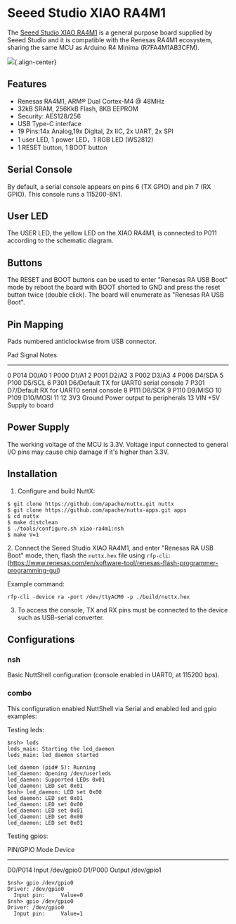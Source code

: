 Seeed Studio XIAO RA4M1
=======================

The [Seeed Studio XIAO
RA4M1](https://wiki.seeedstudio.com/getting_started_xiao_ra4m1/) is a
general purpose board supplied by Seeed Studio and it is compatible with
the Renesas RA4M1 ecosystem, sharing the same MCU as Arduino R4 Minima
(R7FA4M1AB3CFM).

![](xiao-ra4m1.jpg){.align-center}

Features
--------

-   Renesas RA4M1, ARM® Dual Cortex-M4 @ 48MHz
-   32kB SRAM, 256KkB Flash, 8KB EEPROM
-   Security: AES128/256
-   USB Type-C interface
-   19 Pins:14x Analog,19x Digital, 2x IIC, 2x UART, 2x SPI
-   1 user LED, 1 power LED，1 RGB LED (WS2812)
-   1 RESET button, 1 BOOT button

Serial Console
--------------

By default, a serial console appears on pins 6 (TX GPIO) and pin 7 (RX
GPIO). This console runs a 115200-8N1.

User LED
--------

The USER LED, the yellow LED on the XIAO RA4M1, is connected to P011
according to the schematic diagram.

Buttons
-------

The RESET and BOOT buttons can be used to enter \"Renesas RA USB Boot\"
mode by reboot the board with BOOT shorted to GND and press the reset
button twice (double click). The board will enumerate as \"Renesas RA
USB Boot\".

Pin Mapping
-----------

Pads numbered anticlockwise from USB connector.

  Pad     Signal       Notes
  ------- ------------ ----------------------------------------
  0       P014         D0/A0
  1       P000         D1/A1
  2       P001         D2/A2
  3       P002         D3/A3
  4       P006         D4/SDA
  5       P100         D5/SCL
  6       P301         D6/Default TX for UART0 serial console
  7       P301         D7/Default RX for UART0 serial console
  8       P111         D8/SCK
  9       P110         D9/MISO
  10      P109         D10/MOSI
  11 12   3V3 Ground   Power output to peripherals
  13      VIN          +5V Supply to board

Power Supply
------------

The working voltage of the MCU is 3.3V. Voltage input connected to
general I/O pins may cause chip damage if it's higher than 3.3V.

Installation
------------

1.  Configure and build NuttX:

``` {.console}
$ git clone https://github.com/apache/nuttx.git nuttx
$ git clone https://github.com/apache/nuttx-apps.git apps
$ cd nuttx
$ make distclean
$ ./tools/configure.sh xiao-ra4m1:nsh
$ make V=1
```

2\. Connect the Seeed Studio XIAO RA4M1, and enter \"Renesas RA USB
Boot\" mode, then, flash the `nuttx.hex` file using `rfp-cli`:
(<https://www.renesas.com/en/software-tool/renesas-flash-programmer-programming-gui>)

Example command:

``` {.bash}
rfp-cli -device ra -port /dev/ttyACM0 -p ./build/nuttx.hex
```

3.  To access the console, TX and RX pins must be connected to the
    device such as USB-serial converter.

Configurations
--------------

### nsh

Basic NuttShell configuration (console enabled in UART0, at 115200 bps).

### combo

This configuration enabled NuttShell via Serial and enabled led and gpio
examples:

Testing leds:

``` {.console}
$nsh> leds
leds_main: Starting the led_daemon
leds_main: led_daemon started

led_daemon (pid# 5): Running
led_daemon: Opening /dev/userleds
led_daemon: Supported LEDs 0x01
led_daemon: LED set 0x01
$nsh> led_daemon: LED set 0x00
led_daemon: LED set 0x01
led_daemon: LED set 0x00
led_daemon: LED set 0x01
led_daemon: LED set 0x00
led_daemon: LED set 0x01
```

Testing gpios:

  PIN/GPIO   Mode     Device
  ---------- -------- ------------
  D0/P014    Input    /dev/gpio0
  D1/P000    Output   /dev/gpio1

``` {.console}
$nsh> gpio /dev/gpio0
Driver: /dev/gpio0
  Input pin:     Value=0
$nsh> gpio /dev/gpio0
Driver: /dev/gpio0
  Input pin:     Value=1
```
